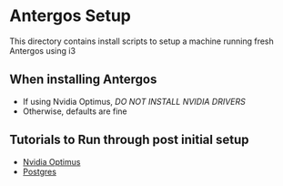 # Antergos Setup

This directory contains install scripts to setup a machine running fresh Antergos using i3

## When installing Antergos

 - If using Nvidia Optimus, *DO NOT INSTALL NVIDIA DRIVERS*
 - Otherwise, defaults are fine

## Tutorials to Run through post initial setup

 - [Nvidia Optimus](https://antergos.com/wiki/hardware/bumblebee-for-nvidia-optimus/)
 - [Postgres](https://wiki.archlinux.org/index.php/PostgreSQL)
